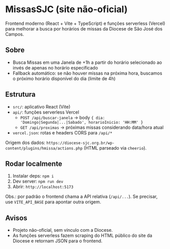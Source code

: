 # MissasSJC (site não-oficial)

Frontend moderno (React + Vite + TypeScript) e funções serverless (Vercel) para melhorar a busca por horários de missas da Diocese de São José dos Campos.

## Sobre
- Busca Missas em uma Janela de +1h a partir do horário selecionado ao invés de apenas no horário especificado
- Fallback automático: se não houver missas na próxima hora, buscamos o próximo horário disponível do dia (limite de 4h)

## Estrutura
- `src/`: aplicativo React (Vite)
- `api/`: funções serverless Vercel
  - `POST /api/buscar-janela` → body `{ dia: 'Domingo|Segunda|...|Sabado', horarioInicio: 'HH:MM' }`
  - `GET /api/proximas` → próximas missas considerando data/hora atual
- `vercel.json`: rotas e headers CORS para `/api/*`

Origem dos dados: `https://diocese-sjc.org.br/wp-content/plugins/hmissa/actions.php` (HTML parseado via `cheerio`).

## Rodar localmente
1) Instalar deps: `npm i`
2) Dev server: `npm run dev`
3) Abrir: `http://localhost:5173`

Obs.: por padrão o frontend chama a API relativa (`/api/...`). Se precisar, use `VITE_API_BASE` para apontar outra origem.

## Avisos
- Projeto não-oficial, sem vínculo com a Diocese.
- As funções serverless fazem scraping do HTML público do site da Diocese e retornam JSON para o frontend.
